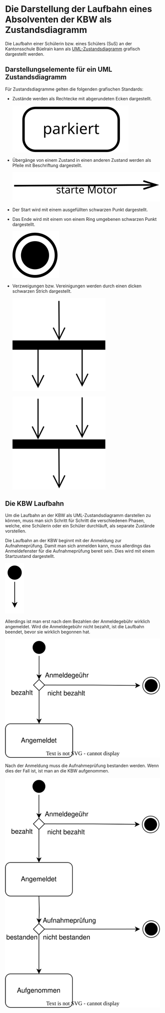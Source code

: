# Die Darstellung der Laufbahn eines Absolventen der KBW als Zustandsdiagramm

Die Laufbahn einer Schülerin bzw. eines Schülers (SuS) an der
Kantonsschule Büelrain kann als
[UML-Zustandsdiagramm](https://de.wikipedia.org/wiki/Zustandsdiagramm_(UML))
grafisch dargestellt werden.

## Darstellungselemente für ein UML Zustandsdiagramm

Für Zustandsdiagramme gelten die folgenden grafischen Standards:

- Zustände werden als Rechtecke mit abgerundeten Ecken dargestellt.
  
  ![Zustand](../visualisierungen/zustand.svg)

- Übergänge von einem Zustand in einen anderen Zustand werden als Pfeile
  mit Beschriftung dargestellt.

  ![Übergang](../visualisierungen/uebergang.svg)

- Der Start wird mit einem ausgefüllten schwarzen Punkt dargestellt.
- Das Ende wird mit einem von einem Ring umgebenen schwarzen Punkt
  dargestellt.

  ![Endzustand](../visualisierungen/endzustand.svg)

- Verzweigungen bzw. Vereinigungen werden durch einen dicken schwarzen
  Strich dargestellt.

  ![Verzweigung](../visualisierungen/verzweigung.svg)

  ![Vereinigung](../visualisierungen/vereinigung.svg)

## Die KBW Laufbahn

Um die Laufbahn an der KBW als UML-Zustandsdiagramm darstellen zu
können, muss man sich Schritt für Schritt die verschiedenen Phasen,
welche, eine Schülerin oder ein Schüler durchläuft, als separate
Zustände vorstellen.

Die Laufbahn an der KBW beginnt mit der Anmeldung zur Aufnahmeprüfung.
Damit man sich anmelden kann, muss allerdings das Anmeldefenster für die
Aufnahmeprüfung bereit sein. Dies wird mit einem Startzustand
dargestellt.

![Anmeldefenster offen](../visualisierungen/anmeldefenster.svg)

Allerdings ist man erst nach dem Bezahlen der Anmeldegebühr wirklich
angemeldet. Wird die Anmeldegebühr nicht bezahlt, ist die Laufbahn
beendet, bevor sie wirklich begonnen hat.

![Nicht bezahlte Anmeldegebühr](../visualisierungen/anmeldegebuehr.svg)

Nach der Anmeldung muss die Aufnahmeprüfung bestanden werden. Wenn dies
der Fall ist, ist man an die KBW aufgenommen.

![Aufnahme an die KBW](../visualisierungen/aufnahme.svg)